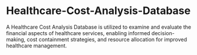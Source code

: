 # Healthcare-Cost-Analysis-Database
A Healthcare Cost Analysis Database is utilized to examine and evaluate the financial aspects of healthcare services, enabling informed decision-making, cost containment strategies, and resource allocation for improved healthcare management.
